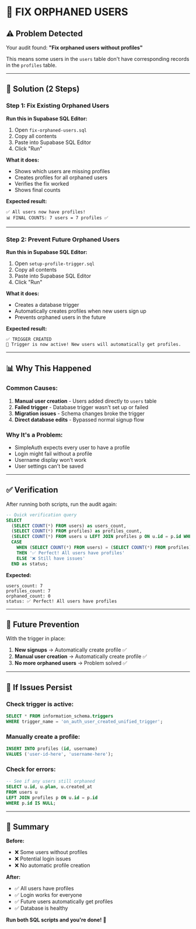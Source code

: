 # 🔧 FIX ORPHANED USERS

## ⚠️ Problem Detected

Your audit found: **"Fix orphaned users without profiles"**

This means some users in the `users` table don't have corresponding records in the `profiles` table.

---

## 🎯 Solution (2 Steps)

### Step 1: Fix Existing Orphaned Users

**Run this in Supabase SQL Editor:**

1. Open `fix-orphaned-users.sql`
2. Copy all contents
3. Paste into Supabase SQL Editor
4. Click "Run"

**What it does:**
- Shows which users are missing profiles
- Creates profiles for all orphaned users
- Verifies the fix worked
- Shows final counts

**Expected result:**
```
✅ All users now have profiles!
📊 FINAL COUNTS: 7 users = 7 profiles ✅
```

---

### Step 2: Prevent Future Orphaned Users

**Run this in Supabase SQL Editor:**

1. Open `setup-profile-trigger.sql`
2. Copy all contents
3. Paste into Supabase SQL Editor
4. Click "Run"

**What it does:**
- Creates a database trigger
- Automatically creates profiles when new users sign up
- Prevents orphaned users in the future

**Expected result:**
```
✅ TRIGGER CREATED
🎉 Trigger is now active! New users will automatically get profiles.
```

---

## 📊 Why This Happened

### Common Causes:
1. **Manual user creation** - Users added directly to `users` table
2. **Failed trigger** - Database trigger wasn't set up or failed
3. **Migration issues** - Schema changes broke the trigger
4. **Direct database edits** - Bypassed normal signup flow

### Why It's a Problem:
- SimpleAuth expects every user to have a profile
- Login might fail without a profile
- Username display won't work
- User settings can't be saved

---

## ✅ Verification

After running both scripts, run the audit again:

```sql
-- Quick verification query
SELECT 
  (SELECT COUNT(*) FROM users) as users_count,
  (SELECT COUNT(*) FROM profiles) as profiles_count,
  (SELECT COUNT(*) FROM users u LEFT JOIN profiles p ON u.id = p.id WHERE p.id IS NULL) as orphaned_count,
  CASE 
    WHEN (SELECT COUNT(*) FROM users) = (SELECT COUNT(*) FROM profiles)
    THEN '✅ Perfect! All users have profiles'
    ELSE '❌ Still have issues'
  END as status;
```

**Expected:**
```
users_count: 7
profiles_count: 7
orphaned_count: 0
status: ✅ Perfect! All users have profiles
```

---

## 🔮 Future Prevention

With the trigger in place:

1. **New signups** → Automatically create profile ✅
2. **Manual user creation** → Automatically create profile ✅
3. **No more orphaned users** → Problem solved ✅

---

## 🚨 If Issues Persist

### Check trigger is active:
```sql
SELECT * FROM information_schema.triggers 
WHERE trigger_name = 'on_auth_user_created_unified_trigger';
```

### Manually create a profile:
```sql
INSERT INTO profiles (id, username)
VALUES ('user-id-here', 'username-here');
```

### Check for errors:
```sql
-- See if any users still orphaned
SELECT u.id, u.plan, u.created_at
FROM users u
LEFT JOIN profiles p ON u.id = p.id
WHERE p.id IS NULL;
```

---

## 📝 Summary

**Before:**
- ❌ Some users without profiles
- ❌ Potential login issues
- ❌ No automatic profile creation

**After:**
- ✅ All users have profiles
- ✅ Login works for everyone
- ✅ Future users automatically get profiles
- ✅ Database is healthy

**Run both SQL scripts and you're done!** 🎉
